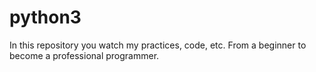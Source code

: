 # python3
In this repository you watch my practices, code, etc. From a beginner to become a professional programmer.
